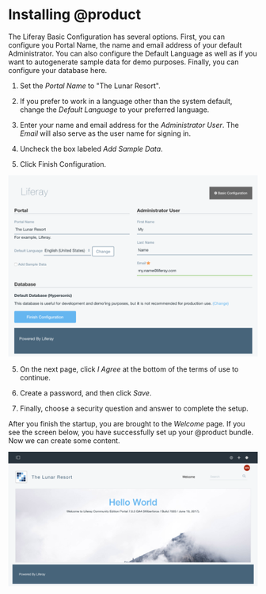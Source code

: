 # Installing @product

The Liferay Basic Configuration has several options. First, you can configure 
you Portal Name, the name and email address of your default Administrator. You 
can also configure the Default Language as well as if you want to autogenerate 
sample data for demo purposes. Finally, you can configure your database here.

1. Set the *Portal Name* to "The Lunar Resort".

2. If you prefer to work in a language other than the system default, change the
    *Default Language* to your preferred language.

2. Enter your name and email address for the *Administrator User*. The *Email* 
    will also serve as the user name for signing in.
    
3. Uncheck the box labeled *Add Sample Data*.

4. Click Finish Configuration.

![Figure X: The basic configuration page.](../../../images/001-starting-configuration.png)

5. On the next page, click *I Agree* at the bottom of the terms of use to 
    continue.
    
6. Create a password, and then click *Save*.

7. Finally, choose a security question and answer to complete the setup.

After you finish the startup, you are brought to the *Welcome* page. If you see 
the screen below, you have successfully set up your @product bundle. Now we can 
create some content.

![Figure X: The basic configuration page.](../../../images/001-hello-world.png)

